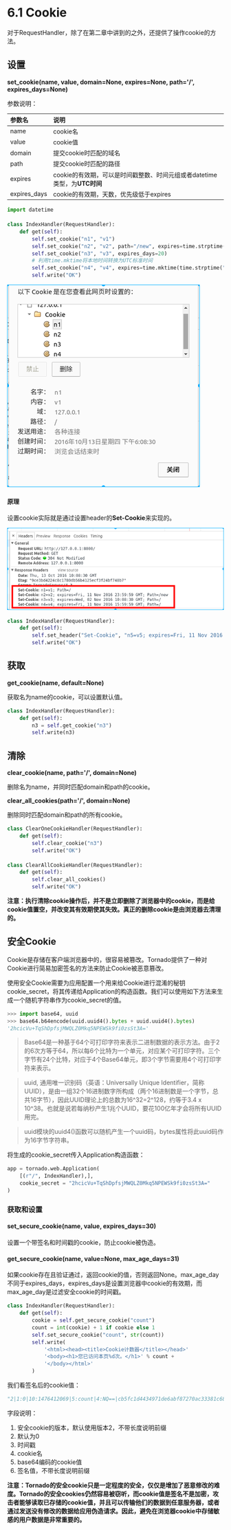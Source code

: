 # 6.1 Cookie

对于RequestHandler，除了在第二章中讲到的之外，还提供了操作cookie的方法。

## 设置 

**set\_cookie(name, value, domain=None, expires=None, path='/', expires\_days=None)**

参数说明：

|参数名|说明|
|:----|:----|
|name|cookie名|
|value|cookie值|
|domain|提交cookie时匹配的域名|
|path|提交cookie时匹配的路径|
|expires|cookie的有效期，可以是时间戳整数、时间元组或者datetime类型，为**UTC时间**|
|expires\_days|cookie的有效期，天数，优先级低于expires|

```python
import datetime

class IndexHandler(RequestHandler):
    def get(self):
        self.set_cookie("n1", "v1")
        self.set_cookie("n2", "v2", path="/new", expires=time.strptime("2016-11-11 23:59:59","%Y-%m-%d %H:%M:%S"))
        self.set_cookie("n3", "v3", expires_days=20)
        # 利用time.mktime将本地时间转换为UTC标准时间
        self.set_cookie("n4", "v4", expires=time.mktime(time.strptime("2016-11-11 23:59:59","%Y-%m-%d %H:%M:%S")))
        self.write("OK")
```
![设置cookie](/images/set_cookie.png)

#### 原理

设置cookie实际就是通过设置header的**Set-Cookie**来实现的。

![设置Set-Cookie](/images/set_cookie_header.png)

```python
class IndexHandler(RequestHandler):
    def get(self):
        self.set_header("Set-Cookie", "n5=v5; expires=Fri, 11 Nov 2016 15:59:59 GMT; Path=/") 
        self.write("OK")
```

## 获取

**get_cookie(name, default=None)**

获取名为name的cookie，可以设置默认值。

```python
class IndexHandler(RequestHandler):
    def get(self):
        n3 = self.get_cookie("n3")
        self.write(n3)
```

## 清除

**clear_cookie(name, path='/', domain=None)**

删除名为name，并同时匹配domain和path的cookie。

**clear\_all\_cookies(path='/', domain=None)**

删除同时匹配domain和path的所有cookie。

```python
class ClearOneCookieHandler(RequestHandler):
    def get(self):
        self.clear_cookie("n3")
        self.write("OK")

class ClearAllCookieHandler(RequestHandler):
    def get(self):
        self.clear_all_cookies()
        self.write("OK")
```
**注意：执行清除cookie操作后，并不是立即删除了浏览器中的cookie，而是给cookie值置空，并改变其有效期使其失效。真正的删除cookie是由浏览器去清理的。**

## 安全Cookie

Cookie是存储在客户端浏览器中的，很容易被篡改。Tornado提供了一种对Cookie进行简易加密签名的方法来防止Cookie被恶意篡改。

使用安全Cookie需要为应用配置一个用来给Cookie进行混淆的秘钥cookie_secret，将其传递给Application的构造函数。我们可以使用如下方法来生成一个随机字符串作为cookie\_secret的值。

```python
>>> import base64, uuid
>>> base64.b64encode(uuid.uuid4().bytes + uuid.uuid4().bytes)
'2hcicVu+TqShDpfsjMWQLZ0Mkq5NPEWSk9fi0zsSt3A='
```
> Base64是一种基于64个可打印字符来表示二进制数据的表示方法。由于2的6次方等于64，所以每6个比特为一个单元，对应某个可打印字符。三个字节有24个比特，对应于4个Base64单元，即3个字节需要用4个可打印字符来表示。

> uuid, 通用唯一识别码（英语：Universally Unique Identifier，简称UUID），是由一组32个16进制数字所构成（两个16进制数是一个字节，总共16字节），因此UUID理论上的总数为16^32=2^128，约等于3.4 x 10^38。也就是说若每纳秒产生1兆个UUID，要花100亿年才会将所有UUID用完。

> uuid模块的uuid4()函数可以随机产生一个uuid码，bytes属性将此uuid码作为16字节字符串。

将生成的cookie\_secret传入Application构造函数：
```python
app = tornado.web.Application(
    [(r"/", IndexHandler),],
    cookie_secret = "2hcicVu+TqShDpfsjMWQLZ0Mkq5NPEWSk9fi0zsSt3A="
)
```
### 获取和设置

#### set\_secure\_cookie(name, value, expires_days=30)

设置一个带签名和时间戳的cookie，防止cookie被伪造。

#### get\_secure\_cookie(name, value=None, max\_age\_days=31)

如果cookie存在且验证通过，返回cookie的值，否则返回None。max\_age\_day不同于expires\_days，expires\_days是设置浏览器中cookie的有效期，而max\_age\_day是过滤安全cookie的时间戳。

```python
class IndexHandler(RequestHandler):
    def get(self):
        cookie = self.get_secure_cookie("count")
        count = int(cookie) + 1 if cookie else 1
        self.set_secure_cookie("count", str(count))
        self.write(
            '<html><head><title>Cookie计数器</title></head>'
            '<body><h1>您已访问本页%d次。</h1>' % count + 
            '</body></html>'
        )
```

我们看签名后的cookie值：
```python
"2|1:0|10:1476412069|5:count|4:NQ==|cb5fc1d4434971de6abf87270ac33381c686e4ec8c6f7e62130a0f8cbe5b7609"
```
字段说明：
1. 安全cookie的版本，默认使用版本2，不带长度说明前缀
2. 默认为0
3. 时间戳
4. cookie名
5. base64编码的cookie值
6. 签名值，不带长度说明前缀

**注意：Tornado的安全cookie只是一定程度的安全，仅仅是增加了恶意修改的难度。Tornado的安全cookies仍然容易被窃听，而cookie值是签名不是加密，攻击者能够读取已存储的cookie值，并且可以传输他们的数据到任意服务器，或者通过发送没有修改的数据给应用伪造请求。因此，避免在浏览器cookie中存储敏感的用户数据是非常重要的。**